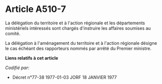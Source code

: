 # Article A510-7

La délégation du territoire et à l'action régionale et les départements ministériels intéressés sont chargés d'instruire les
affaires soumises au comité.

La délégation à l'aménagement du territoire et à l'action régionale désigne le cas échéant des rapporteurs nommés par arrêté
du Premier ministre.

**Liens relatifs à cet article**

_Codifié par_:

  - Décret n°77-38 1977-01-03 JORF 18 JANVIER 1977
